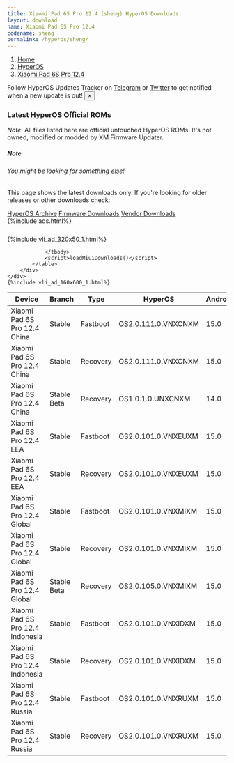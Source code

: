 ```yaml
---
title: Xiaomi Pad 6S Pro 12.4 (sheng) HyperOS Downloads
layout: download
name: Xiaomi Pad 6S Pro 12.4
codename: sheng
permalink: /hyperos/sheng/
---
```

<nav aria-label="breadcrumb">
    <ol class="breadcrumb">
        <li class="breadcrumb-item"><a href="/">Home</a></li>
        <li class="breadcrumb-item"><a href="/hyperos/">HyperOS</a></li>
        <li class="breadcrumb-item active" aria-current="page"><a href="/hyperos/sheng/">Xiaomi Pad 6S Pro 12.4</a></li>
    </ol>
</nav>
<div class="alert alert-primary alert-dismissible fade show" role="alert">
    Follow HyperOS Updates Tracker on <a href="https://t.me/MIUIUpdatesTracker" class="alert-link">Telegram</a>
     or <a href="https://twitter.com/MiFwUpdater" class="alert-link">Twitter</a> to get notified when a new update is out!
    <button type="button" class="close" data-dismiss="alert" aria-label="Close">
        <span aria-hidden="true">&times;</span>
    </button>
</div>

### Latest HyperOS Official ROMs
*Note*: All files listed here are official untouched HyperOS ROMs. It's not owned, modified or modded by XM Firmware Updater.
<div class="card">
  <div class="card-body">
    <h5 class="card-title">Note</h5>
    <h6 class="card-subtitle mb-2 text-muted">You might be looking for something else!</h6>
    <p class="card-text">This page shows the latest downloads only.
     If you're looking for older releases or other downloads check:</p>
    <a href="/archive/hyperos/sheng/" class="card-link">HyperOS Archive</a>
    <a href="/firmware/sheng/" class="card-link">Firmware Downloads</a>
    <a href="/vendor/sheng/" class="card-link">Vendor Downloads</a>
  </div>
</div>
{%include ads.html%}
<div class="row justify-content-center">
    <div class="col-10">
        <div class="table-responsive-md" style="margin-top: 25px;">
            {%include vli_ad_320x50_1.html%}
            <table id="miui" class="display dt-responsive nowrap compact table table-striped table-hover table-sm">
                <thead class="thead-dark">
                    <tr>
                        <th data-ref="device">Device</th>
                        <th data-ref="branch">Branch</th>
                        <th data-ref="type">Type</th>
                        <th data-ref="miui">HyperOS</th>
                        <th data-ref="android">Android</th>
                        <th data-ref="size">Size</th>
                        <th data-ref="size">Date</th>
                        <th data-ref="link">Link</th>
                    </tr>
                </thead>
                <tbody>
                <tr><td>Xiaomi Pad 6S Pro 12.4 China</td><td>Stable</td><td>Fastboot</td><td>OS2.0.111.0.VNXCNXM</td><td>15.0</td><td>9.1 GB</td><td>2025-04-29</td><td><a href="/hyperos/sheng/stable/OS2.0.111.0.VNXCNXM/">Download</a></td></tr>
<tr><td>Xiaomi Pad 6S Pro 12.4 China</td><td>Stable</td><td>Recovery</td><td>OS2.0.111.0.VNXCNXM</td><td>15.0</td><td>7.7 GB</td><td>2025-04-22</td><td><a href="/hyperos/sheng/stable/OS2.0.111.0.VNXCNXM/">Download</a></td></tr>
<tr><td>Xiaomi Pad 6S Pro 12.4 China</td><td>Stable Beta</td><td>Recovery</td><td>OS1.0.1.0.UNXCNXM</td><td>14.0</td><td>6.7 GB</td><td>2024-02-22</td><td><a href="/hyperos/sheng/stable beta/OS1.0.1.0.UNXCNXM/">Download</a></td></tr>
<tr><td>Xiaomi Pad 6S Pro 12.4 EEA</td><td>Stable</td><td>Fastboot</td><td>OS2.0.101.0.VNXEUXM</td><td>15.0</td><td>6.9 GB</td><td>2025-03-28</td><td><a href="/hyperos/sheng/stable/OS2.0.101.0.VNXEUXM/">Download</a></td></tr>
<tr><td>Xiaomi Pad 6S Pro 12.4 EEA</td><td>Stable</td><td>Recovery</td><td>OS2.0.101.0.VNXEUXM</td><td>15.0</td><td>5.9 GB</td><td>2025-03-20</td><td><a href="/hyperos/sheng/stable/OS2.0.101.0.VNXEUXM/">Download</a></td></tr>
<tr><td>Xiaomi Pad 6S Pro 12.4 Global</td><td>Stable</td><td>Fastboot</td><td>OS2.0.101.0.VNXMIXM</td><td>15.0</td><td>7.0 GB</td><td>2025-03-26</td><td><a href="/hyperos/sheng/stable/OS2.0.101.0.VNXMIXM/">Download</a></td></tr>
<tr><td>Xiaomi Pad 6S Pro 12.4 Global</td><td>Stable</td><td>Recovery</td><td>OS2.0.101.0.VNXMIXM</td><td>15.0</td><td>5.8 GB</td><td>2025-03-17</td><td><a href="/hyperos/sheng/stable/OS2.0.101.0.VNXMIXM/">Download</a></td></tr>
<tr><td>Xiaomi Pad 6S Pro 12.4 Global</td><td>Stable Beta</td><td>Recovery</td><td>OS2.0.105.0.VNXMIXM</td><td>15.0</td><td>5.9 GB</td><td>2025-04-27</td><td><a href="/hyperos/sheng/stable beta/OS2.0.105.0.VNXMIXM/">Download</a></td></tr>
<tr><td>Xiaomi Pad 6S Pro 12.4 Indonesia</td><td>Stable</td><td>Fastboot</td><td>OS2.0.101.0.VNXIDXM</td><td>15.0</td><td>6.9 GB</td><td>2025-03-28</td><td><a href="/hyperos/sheng/stable/OS2.0.101.0.VNXIDXM/">Download</a></td></tr>
<tr><td>Xiaomi Pad 6S Pro 12.4 Indonesia</td><td>Stable</td><td>Recovery</td><td>OS2.0.101.0.VNXIDXM</td><td>15.0</td><td>5.8 GB</td><td>2025-03-20</td><td><a href="/hyperos/sheng/stable/OS2.0.101.0.VNXIDXM/">Download</a></td></tr>
<tr><td>Xiaomi Pad 6S Pro 12.4 Russia</td><td>Stable</td><td>Fastboot</td><td>OS2.0.101.0.VNXRUXM</td><td>15.0</td><td>7.6 GB</td><td>2025-03-28</td><td><a href="/hyperos/sheng/stable/OS2.0.101.0.VNXRUXM/">Download</a></td></tr>
<tr><td>Xiaomi Pad 6S Pro 12.4 Russia</td><td>Stable</td><td>Recovery</td><td>OS2.0.101.0.VNXRUXM</td><td>15.0</td><td>5.8 GB</td><td>2025-03-20</td><td><a href="/hyperos/sheng/stable/OS2.0.101.0.VNXRUXM/">Download</a></td></tr>

                </tbody>
                <script>loadMiuiDownloads()</script>
            </table>
        </div>
    </div>
    {%include vli_ad_160x600_1.html%}
</div>
